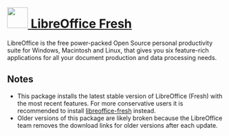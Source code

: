 # [<img src="https://cdn.rawgit.com/chocolatey/chocolatey-coreteampackages/edba4a5849ff756e767cba86641bea97ff5721fe/icons/libreoffice.svg" width="48" height="48"/> LibreOffice Fresh](https://chocolatey.org/packages/libreoffice-fresh)


LibreOffice is the free power-packed Open Source personal productivity suite for Windows, Macintosh and Linux, that gives you six feature-rich applications for all your document production and data processing needs.

## Notes

- This package installs the latest stable version of LibreOffice (Fresh) with the most recent features. For more conservative users it is recommended to install [libreoffice-fresh](/packages/libreoffice-fresh) instead.
- Older versions of this package are likely broken because the LibreOffice team removes the download links for older versions after each update.
